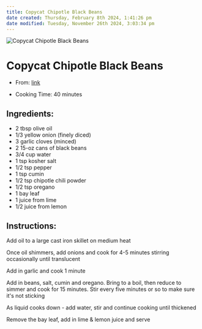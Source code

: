 ```yaml
---
title: Copycat Chipotle Black Beans
date created: Thursday, February 8th 2024, 1:41:26 pm
date modified: Tuesday, November 26th 2024, 3:03:34 pm
---
```


![Copycat Chipotle Black Beans](https://www.thefoodhussy.com/wp-content/uploads/2021/04/copycat-chipotle-black-beans-sm-5-2.jpg)

# Copycat Chipotle Black Beans

- From: [link](https://www.thefoodhussy.com/copycat-chipotle-black-beans/)

- Cooking Time: 40 minutes

## Ingredients:

- 2 tbsp olive oil
- 1/3 yellow onion (finely diced)
- 3 garlic cloves (minced)
- 2 15-oz cans of black beans
- 3/4 cup water
- 1 tsp kosher salt
- 1/2 tsp pepper
- 1 tsp cumin
- 1/2 tsp chipotle chili powder
- 1/2 tsp oregano
- 1 bay leaf
- 1 juice from lime
- 1/2 juice from lemon

## Instructions:

Add oil to a large cast iron skillet on medium heat

Once oil shimmers, add onions and cook for 4-5 minutes stirring occasionally until translucent

Add in garlic and cook 1 minute

Add in beans, salt, cumin and oregano. Bring to a boil, then reduce to simmer and cook for 15 minutes. Stir every five minutes or so to make sure it's not sticking

As liquid cooks down - add water, stir and continue cooking until thickened

Remove the bay leaf, add in lime & lemon juice and serve
